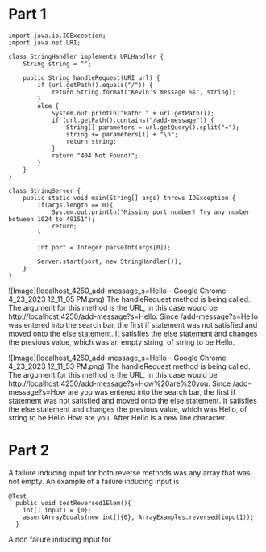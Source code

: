 # **Part 1**

```
import java.io.IOException;
import java.net.URI;

class StringHandler implements URLHandler {
    String string = "";

    public String handleRequest(URI url) {
        if (url.getPath().equals("/")) {
            return String.format("Kevin's message %s", string);
        } 
        else {
            System.out.println("Path: " + url.getPath());
            if (url.getPath().contains("/add-message")) {
                String[] parameters = url.getQuery().split("=");
                string += parameters[1] + "\n";
                return string;
            }
            return "404 Not Found!";
        }
    }
}

class StringServer {
    public static void main(String[] args) throws IOException {
        if(args.length == 0){
            System.out.println("Missing port number! Try any number between 1024 to 49151");
            return;
        }

        int port = Integer.parseInt(args[0]);

        Server.start(port, new StringHandler());
    }
}

```

![Image](localhost_4250_add-message_s=Hello - Google Chrome 4_23_2023 12_11_05 PM.png)
The handleRequest method is being called. The argument for this method is the URL, in this case would be http://localhost:4250/add-message?s=Hello. Since /add-message?s=Hello was entered into the search bar, the first if statement was not satisfied and moved onto the else statement. It satisfies the else statement and changes the previous value, which was an empty string, of string to be Hello. 



![Image](localhost_4250_add-message_s=Hello - Google Chrome 4_23_2023 12_11_53 PM.png)
The handleRequest method is being called. The argument for this method is the URL, in this case would be http://localhost:4250/add-message?s=How%20are%20you. Since /add-message?s=How are you was entered into the search bar, the first if statement was not satisfied and moved onto the else statement. It satisfies the else statement and changes the previous value, which was Hello, of string to be Hello How are you. After Hello is a new line character. 

# **Part 2**
A failure inducing input for both reverse methods was any array that was not empty. An example of a failure inducing input is
```
@Test
  public void testReversed1Elem(){
    int[] input1 = {0};
    assertArrayEquals(new int[]{0}, ArrayExamples.reversed(input1));
  }
```

A non failure inducing input for 
